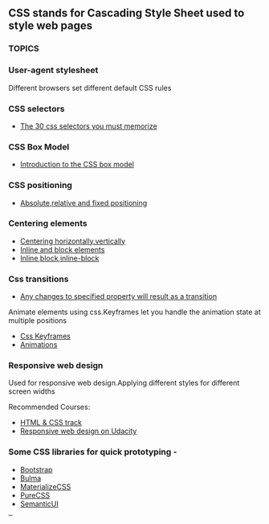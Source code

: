 
## CSS stands for Cascading Style Sheet used to style web pages

### TOPICS

### User-agent stylesheet
	
Different browsers set different default CSS rules

### CSS selectors
* [The 30 css selectors you must memorize](https://code.tutsplus.com/tutorials/the-30-css-selectors-you-must-memorize--net-16048)

### CSS Box Model
* [Introduction to the CSS box model](https://developer.mozilla.org/en-US/docs/Web/CSS/CSS_Box_Model/Introduction_to_the_CSS_box_model)

### CSS positioning
* [Absolute,relative and fixed positioning](http://www.barelyfitz.com/screencast/html-training/css/positioning/)
	
### Centering elements
	
* [Centering horizontally,vertically](https://css-tricks.com/centering-css-complete-guide/)
* [Inline and block elements](http://learnlayout.com/display.html)
* [Inline,block,inline-block](http://learnlayout.com/display.html)
	

### Css transitions

* [Any changes to specified property will result as a transition](https://developer.mozilla.org/en-US/docs/Web/CSS/CSS_Transitions/Using_CSS_transitions)
	
Animate elements using css.Keyframes let you handle the animation state at multiple positions
* [Css Keyframes](https://developer.mozilla.org/en-US/docs/Web/CSS/@keyframes)
* [Animations](https://developer.mozilla.org/en-US/docs/Web/CSS/CSS_Animations/Using_CSS_animations)

### Responsive web design
Used for responsive web design.Applying different styles for different screen widths 

Recommended Courses:
* [HTML & CSS track](https://learn.freecodecamp.org/)
* [Responsive web design on Udacity](https://in.udacity.com/course/responsive-web-design-fundamentals--ud893)
	
### Some CSS libraries for quick prototyping -

* [Bootstrap](https://getbootstrap.com/)
* [Bulma](https://bulma.io/)
* [MaterializeCSS](https://materializecss.com)
* [PureCSS](https://purecss.io/)	
* [SemanticUI](https://semantic-ui.com/)


<hr style="width:8px;">

